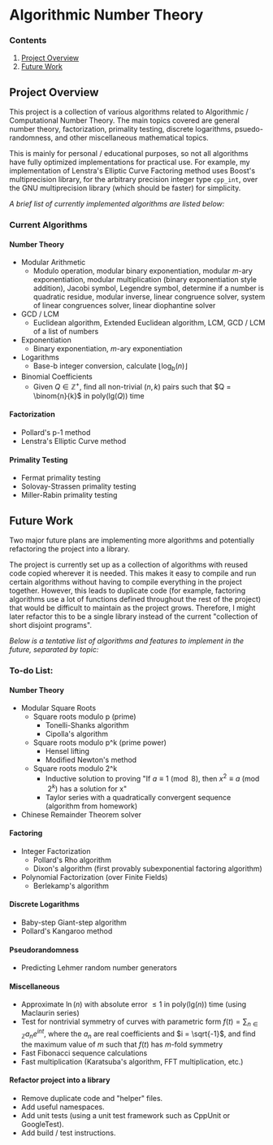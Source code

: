 # Algorithmic Number Theory

### Contents
1. [Project Overview](#project-overview)
2. [Future Work](#future-work)

## Project Overview
This project is a collection of various algorithms related to Algorithmic / Computational Number Theory. The main topics covered are general number theory, factorization, primality testing, discrete logarithms, psuedo-randomness, and other miscellaneous mathematical topics. 

This is mainly for personal / educational purposes, so not all algorithms have fully optimized implementations for practical use. For example, my implementation of Lenstra's Elliptic Curve Factoring method uses Boost's multiprecision library, for the arbitrary precision integer type `cpp_int`, over the GNU multiprecision library (which should be faster) for simplicity. 

*A brief list of currently implemented algorithms are listed below:*

### Current Algorithms
#### Number Theory
- Modular Arithmetic
	- Modulo operation, modular binary exponentiation, modular $m$-ary exponentiation, modular multiplication (binary exponentiation style addition), Jacobi symbol, Legendre symbol, determine if a number is quadratic residue, modular inverse, linear congruence solver, system of linear congruences solver, linear diophantine solver
- GCD / LCM
	- Euclidean algorithm, Extended Euclidean algorithm, LCM, GCD / LCM of a list of numbers
- Exponentiation
	- Binary exponentiation, $m$-ary exponentiation
- Logarithms
	- Base-b integer conversion, calculate $\lfloor\log_b(n)\rfloor$
- Binomial Coefficients
	- Given $Q \in \mathbb{Z}^+$, find all non-trivial $(n, k)$ pairs such that $Q = \binom{n}{k}$ in poly$($lg$(Q))$ time

#### Factorization
- Pollard's p-1 method
- Lenstra's Elliptic Curve method

#### Primality Testing
- Fermat primality testing
- Solovay-Strassen primality testing
- Miller-Rabin primality testing

## Future Work
Two major future plans are implementing more algorithms and potentially refactoring the project into a library. 

The project is currently set up as a collection of algorithms with reused code copied wherever it is needed. This makes it easy to compile and run certain algorithms without having to compile everything in the project together. However, this leads to duplicate code (for example, factoring algorithms use a lot of functions defined throughout the rest of the project) that would be difficult to maintain as the project grows. Therefore, I might later refactor this to be a single library instead of the current "collection of short disjoint programs".

*Below is a tentative list of algorithms and features to implement in the future, separated by topic:*

### To-do List:
#### Number Theory
- Modular Square Roots
	- Square roots modulo p (prime)
		- Tonelli-Shanks algorithm
		- Cipolla's algorithm
	- Square roots modulo p^k (prime power)
		- Hensel lifting
		- Modified Newton's method
	- Square roots modulo 2^k
		- Inductive solution to proving "If $a \equiv 1 \pmod{8}$, then $x^2 \equiv a \pmod{2^k}$ has a solution for x"
		- Taylor series with a quadratically convergent sequence (algorithm from homework)
- Chinese Remainder Theorem solver

#### Factoring
- Integer Factorization
	- Pollard's Rho algorithm
	- Dixon's algorithm (first provably subexponential factoring algorithm)
- Polynomial Factorization (over Finite Fields)
	- Berlekamp's algorithm

#### Discrete Logarithms
- Baby-step Giant-step algorithm
- Pollard's Kangaroo method

#### Pseudorandomness
- Predicting Lehmer random number generators

#### Miscellaneous
- Approximate $\ln(n)$ with absolute error $\le 1$ in poly$($lg$(n))$ time (using Maclaurin series)
- Test for nontrivial symmetry of curves with parametric form $f(t) = \displaystyle \sum_{n \in \mathbb{Z}} a_ne^{int}$, where the $a_n$ are real coefficients and $i = \sqrt{-1}$, and find the maximum value of $m$ such that $f(t)$ has $m$-fold symmetry
- Fast Fibonacci sequence calculations
- Fast multiplication (Karatsuba's algorithm, FFT multiplication, etc.)

#### Refactor project into a library
- Remove duplicate code and "helper" files. 
- Add useful namespaces.
- Add unit tests (using a unit test framework such as CppUnit or GoogleTest).
- Add build / test instructions.
